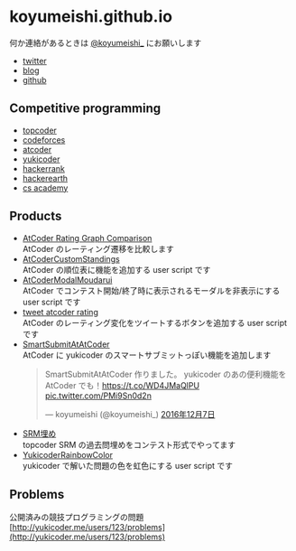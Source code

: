 # koyumeishi.github.io
  何か連絡があるときは [@koyumeishi_](https://twitter.com/koyumeishi_) にお願いします  

  * [twitter](https://twitter.com/koyumeishi_)
  * [blog](http://koyumeishi.hatenablog.com/)
  * [github](https://github.com/koyumeishi/)

## Competitive programming
  * [topcoder](https://www.topcoder.com/members/koyumeishi/)
  * [codeforces](http://codeforces.com/profile/koyumeishi)
  * [atcoder](https://atcoder.jp/user/koyumeishi)
  * [yukicoder](http://yukicoder.me/users/123)
  * [hackerrank](https://www.hackerrank.com/koyumeishi)
  * [hackerearth](https://www.hackerearth.com/@koyumeishi)
  * [cs academy](https://csacademy.com/user/koyumeishi)

## Products
  * [AtCoder Rating Graph Comparison](http://atcoderratinggraphcomparison.appspot.com/)  
    AtCoder のレーティング遷移を比較します
  * [AtCoderCustomStandings](https://github.com/koyumeishi/atcoder_script#AtCoderCustomStandings)  
    AtCoder の順位表に機能を追加する user script です
  * [AtCoderModalMoudarui ](https://github.com/koyumeishi/atcoder_script#AtCoderModalMoudarui)  
    AtCoder でコンテスト開始/終了時に表示されるモーダルを非表示にする user script です
  * [tweet atcoder rating](https://gist.github.com/koyumeishi/fe100716f1b3a59492acc01ed74416f6)  
    AtCoder のレーティング変化をツイートするボタンを追加する user script です  
  * [SmartSubmitAtAtCoder](https://gist.github.com/koyumeishi/09f68ee93e0982e0fefe8bfaafa44b70)  
    AtCoder に yukicoder のスマートサブミットっぽい機能を追加します  
    <blockquote class="twitter-tweet" data-lang="ja"><p lang="ja" dir="ltr">SmartSubmitAtAtCoder 作りました。 yukicoder のあの便利機能を AtCoder でも！<a href="https://t.co/WD4JMaQlPU">https://t.co/WD4JMaQlPU</a> <a href="https://t.co/PMi9Sn0d2n">pic.twitter.com/PMi9Sn0d2n</a></p>&mdash; koyumeishi (@koyumeishi_) <a href="https://twitter.com/koyumeishi_/status/806542476546740224">2016年12月7日</a></blockquote>
<script async src="//platform.twitter.com/widgets.js" charset="utf-8"></script>
  * [SRM埋め](https://koyumeishi.github.io/surumeume/)  
    topcoder SRM の過去問埋めをコンテスト形式でやってます
  * [YukicoderRainbowColor](https://gist.github.com/koyumeishi/65f6efb0206b8cc0590623362808302a)  
    yukicoder で解いた問題の色を虹色にする user script です  

## Problems
  公開済みの競技プログラミングの問題  
  [http://yukicoder.me/users/123/problems](http://yukicoder.me/users/123/problems)